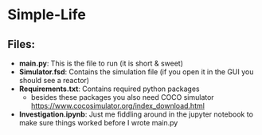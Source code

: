 # Simple-Life

## Files:
  - **main.py**: This is the file to run (it is short & sweet)
  - **Simulator.fsd**: Contains the simulation file (if you open it in the GUI you should see a reactor)
  - **Requirements.txt**: Contains required python packages
    - besides these packages you also need COCO simulator https://www.cocosimulator.org/index_download.html
  - **Investigation.ipynb**: Just me fiddling around in the jupyter notebook to make sure things worked before I wrote main.py
